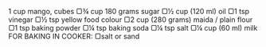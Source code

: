 1 cup mango, cubes
▢¾ cup 180 grams sugar
▢½ cup (120 ml) oil
▢1 tsp vinegar
▢½ tsp yellow food colour
▢2 cup (280 grams) maida / plain flour
▢1 tsp baking powder
▢¼ tsp baking soda
▢¼ tsp salt
▢¼ cup (60 ml) milk
FOR BAKING IN COOKER:
▢salt or sand